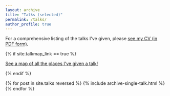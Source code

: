 ```yaml
---
layout: archive
title: "Talks (selected)"
permalink: /talks/
author_profile: true
---
```


For a comprehensive listing of the talks I've given, please [see my CV (in PDF form)](/files/Singh_CV_062019.pdf).  

{% if site.talkmap_link == true %}

<p style="text-decoration:underline;"><a href="/talkmap.html">See a map of all the places I've given a talk!</a></p>

{% endif %}

{% for post in site.talks reversed %}
  {% include archive-single-talk.html %}
{% endfor %}
